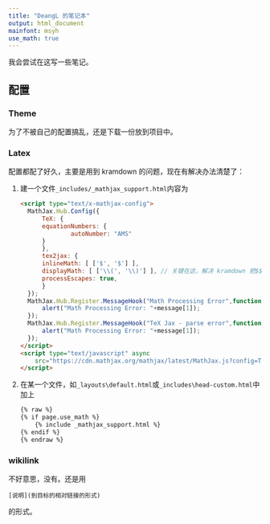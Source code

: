 ```yaml
---
title: "DeangL 的笔记本"
output: html_document
mainfont: msyh
use_math: true
---
```



我会尝试在这写一些笔记。

## 配置
### Theme
为了不被自己的配置搞乱，还是下载一份放到项目中。

### Latex
配置都配了好久，主要是用到 kramdown 的问题，现在有解决办法清楚了：
1. 建一个文件`_includes/_mathjax_support.html`内容为

	``` html
	<script type="text/x-mathjax-config">
	  MathJax.Hub.Config({
		  TeX: {
		  equationNumbers: {
				  autoNumber: "AMS"
		  }
		  },
		  tex2jax: {
		  inlineMath: [ ['$', '$'] ],
		  displayMath: [ ['\\(', '\\)'] ], // 关键在这，解决 kramdown 把$$替换的问题
		  processEscapes: true,
		  }
	  });
	  MathJax.Hub.Register.MessageHook("Math Processing Error",function (message) {
		  alert("Math Processing Error: "+message[1]);
	  });
	  MathJax.Hub.Register.MessageHook("TeX Jax - parse error",function (message) {
		  alert("Math Processing Error: "+message[1]);
	  });
	</script>
	<script type="text/javascript" async
		src="https://cdn.mathjax.org/mathjax/latest/MathJax.js?config=TeX-MML-AM_CHTML">
	</script>

	```
2. 在某一个文件，如`_layouts\default.html`或`_includes\head-custom.html`中加上

   ``` html
   {% raw %}
   {% if page.use_math %}
	   {% include _mathjax_support.html %}
   {% endif %}
   {% endraw %}
   ```

### wikilink
不好意思，没有。还是用 
``` text
[说明](到目标的相对链接的形式)
```
的形式。
